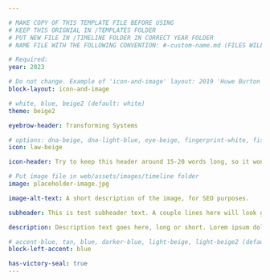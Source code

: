 ```yaml
---

# MAKE COPY OF THIS TEMPLATE FILE BEFORE USING
# KEEP THIS ORIGNIAL IN /TEMPLATES FOLDER
# PUT NEW FILE IN /TIMELINE FOLDER IN CORRECT YEAR FOLDER
# NAME FILE WITH THE FOLLOWING CONVENTION: #-custom-name.md (FILES WILL BE DISPLAYED IN SORTED NUMBER ORDER)

# Required:
year: 2023

# Do not change. Example of 'icon-and-image' layout: 2019 'Huwe Burton' block
block-layout: icon-and-image

# white, blue, beige2 (default: white)
theme: beige2

eyebrow-header: Transforming Systems

# options: dna-beige, dna-light-blue, eye-beige, fingerprint-white, fist-blue, law-beige, law-light-blue, law-white, magnifying-glass-beige, magnifying-glass-light-blue, research-white
icon: law-beige

icon-header: Try to keep this header around 15-20 words long, so it won't over flow the content box. 

# Put image file in web/assets/images/timeline folder
image: placeholder-image.jpg

image-alt-text: A short description of the image, for SEO purposes. 

subheader: This is test subheader text. A couple lines here will look great in the timeline block. Lorem ipsum dolor sit amet consectetur adipisicing elit.

description: Description text goes here, long or short. Lorem ipsum dolor sit amet consectetur adipisicing elit. Eum quasi, incidunt, consequatur, nisi quia in tempore sit maxime non ratione cupiditate veritatis id quas illum magnam blanditiis rerum. Laboriosam odit sapiente vel vitae quos tempore ab iure labore eaque excepturi eligendi rem et aliquam nemo ipsum veniam voluptates dicta fuga eveniet officiis perspiciatis consequatur, voluptatem doloribus tenetur. Nemo fugit architecto praesentium ducimus qui similique sunt corporis et laborum, obcaecati, nostrum modi itaque inventore molestias molestiae?

# accent-blue, tan, blue, darker-blue, light-beige, light-beige2 (default: light-beige)
block-left-accent: blue

has-victory-seal: true
---
```

